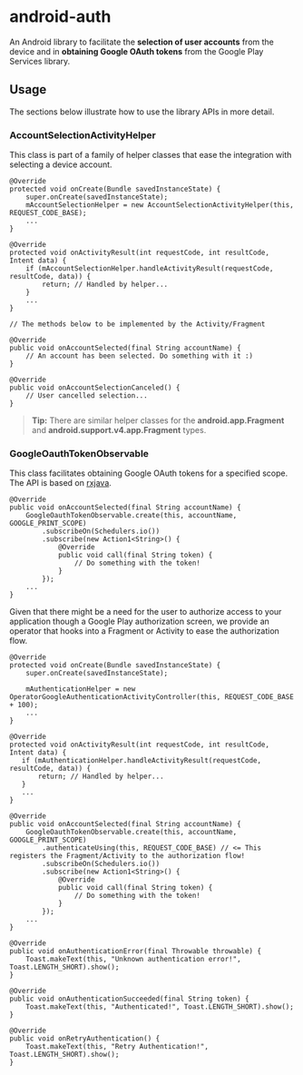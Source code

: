 android-auth
============
An Android library to facilitate the **selection of user accounts** from the device and in **obtaining Google OAuth tokens** from the Google Play Services library.

Usage
---------

The sections below illustrate how to use the library APIs in more detail.

### AccountSelectionActivityHelper

This class is part of a family of helper classes that ease the integration with selecting a device account.

```
@Override
protected void onCreate(Bundle savedInstanceState) {
    super.onCreate(savedInstanceState);
    mAccountSelectionHelper = new AccountSelectionActivityHelper(this, REQUEST_CODE_BASE);
    ...
}

@Override
protected void onActivityResult(int requestCode, int resultCode, Intent data) {
    if (mAccountSelectionHelper.handleActivityResult(requestCode, resultCode, data)) {
        return; // Handled by helper...
    }
    ...
}

// The methods below to be implemented by the Activity/Fragment

@Override
public void onAccountSelected(final String accountName) {
    // An account has been selected. Do something with it :)
}

@Override
public void onAccountSelectionCanceled() {
    // User cancelled selection...
}

```

> **Tip:** There are similar helper classes for the **android.app.Fragment** and **android.support.v4.app.Fragment** types.

### GoogleOauthTokenObservable
This class facilitates obtaining Google OAuth tokens for a specified scope. The API is based on [rxjava][1].
```
@Override
public void onAccountSelected(final String accountName) {
    GoogleOauthTokenObservable.create(this, accountName, GOOGLE_PRINT_SCOPE)
        .subscribeOn(Schedulers.io())
        .subscribe(new Action1<String>() {
            @Override
            public void call(final String token) {
                // Do something with the token!
            }
        });
    ...
}
```
Given that there might be a need for the user to authorize access to your application though a Google Play authorization screen, we provide an operator that hooks into a Fragment or Activity to ease the authorization flow.
```
@Override
protected void onCreate(Bundle savedInstanceState) {
    super.onCreate(savedInstanceState);

    mAuthenticationHelper = new OperatorGoogleAuthenticationActivityController(this, REQUEST_CODE_BASE + 100);
    ...
}

@Override
protected void onActivityResult(int requestCode, int resultCode, Intent data) {
   if (mAuthenticationHelper.handleActivityResult(requestCode, resultCode, data)) {
       return; // Handled by helper...
   }
   ...
}

@Override
public void onAccountSelected(final String accountName) {
    GoogleOauthTokenObservable.create(this, accountName, GOOGLE_PRINT_SCOPE)
        .authenticateUsing(this, REQUEST_CODE_BASE) // <= This registers the Fragment/Activity to the authorization flow!
        .subscribeOn(Schedulers.io())
        .subscribe(new Action1<String>() {
            @Override
            public void call(final String token) {
                // Do something with the token!
            }
        });
    ...
}

@Override
public void onAuthenticationError(final Throwable throwable) {
    Toast.makeText(this, "Unknown authentication error!", Toast.LENGTH_SHORT).show();
}

@Override
public void onAuthenticationSucceeded(final String token) {
    Toast.makeText(this, "Authenticated!", Toast.LENGTH_SHORT).show();
}

@Override
public void onRetryAuthentication() {
    Toast.makeText(this, "Retry Authentication!", Toast.LENGTH_SHORT).show();
}
```

[1]: https://github.com/Netflix/RxJava